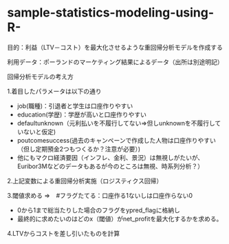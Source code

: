 # sample-statistics-modeling-using-R-

目的：利益（LTV－コスト）を最大化させるような重回帰分析モデルを作成する

利用データ：ポーランドのマーケティング結果によるデータ（出所は別途明記）

回帰分析モデルの考え方

1.着目したパラメータは以下の通り
- job(職種)：引退者と学生は口座作りやすい
- education(学歴)：学歴が高いと口座作りやすい
- defaultunknown（元利払いを不履行してない⇒但しunknownを不履行していないと仮定)
- poutcomesuccess(過去のキャンペーンで作成した人物は口座作りやすい（但し定期預金2つもつくるか？注意が必要）)
- 他にもマクロ経済要因（インフレ、金利、景況）は無視しがたいが、Euribor3Mなどのデータもあるが今のところは無視、時系列分析？）

2.上記変数による重回帰分析実施（ロジスティクス回帰）

3.閾値求める ⇒　#フラグたてる：口座作る1ないしは口座作らない0
- 0から1まで総当たりした場合のフラグをypred_flagに格納し
- 最終的に求めたいのはどのx（閾値）がnet_profitを最大化するかを求める。

4.LTVからコストを差し引いたものを計算
